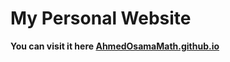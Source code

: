 # My Personal Website
**You can visit it here [AhmedOsamaMath.github.io](https://AhmedOsamaMath.github.io)**
